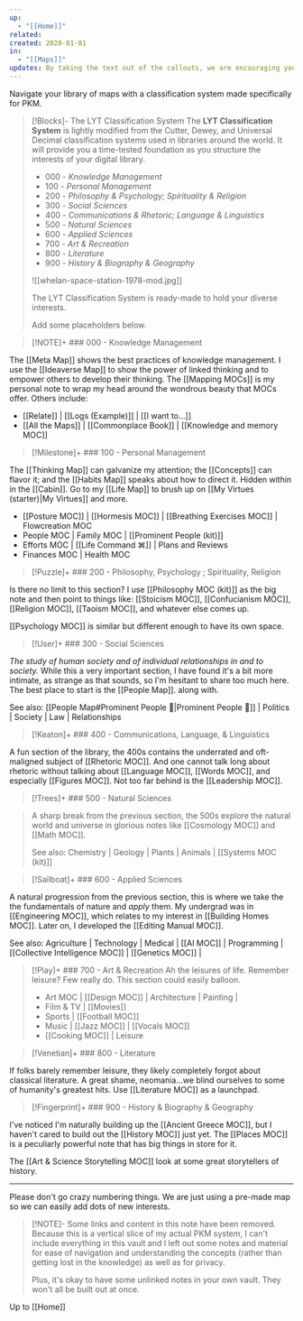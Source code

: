 ```yaml
---
up:
  - "[[Home]]"
related: 
created: 2020-01-01
in:
  - "[[Maps]]"
updates: By taking the text out of the callouts, we are encouraging you to actually edit the Library note to make it your own
---
```


Navigate your library of maps with a classification system made specifically for PKM. 

> [!Blocks]- The LYT Classification System
> The **LYT Classification System** is lightly modified from the Cutter, Dewey, and Universal Decimal classification systems used in libraries around the world. It will provide you a time-tested foundation as you structure the interests of your digital library.
> - 000 - *Knowledge Management*
> - 100  - *Personal Management*
> - 200 - *Philosophy & Psychology; Spirituality & Religion*
> - 300 - *Social Sciences*
> - 400 - *Communications & Rhetoric; Language & Linguistics*
> - 500 - *Natural Sciences*
> - 600 - *Applied Sciences*
> - 700 - *Art & Recreation*
> - 800 - *Literature*
> - 900 - *History & Biography & Geography*
> 
> ![[whelan-space-station-1978-mod.jpg]]
> 
> The LYT Classification System is ready-made to hold your diverse interests. 
> 
> Add some placeholders below. 

> [!NOTE]+ ### 000 - Knowledge Management

The [[Meta Map]] shows the best practices of knowledge management. I use the [[Ideaverse Map]] to show the power of linked thinking and to empower others to develop their thinking. The [[Mapping MOCs]] is my personal note to wrap my head around the wondrous beauty that MOCs offer. Others include:

- [[Relate]] | [[Logs (Example)]] |  [[I want to...]]
- [[All the Maps]] | [[Commonplace Book]] |  [[Knowledge and memory MOC]]

> [!Milestone]+ ### 100 - Personal Management

The [[Thinking Map]] can galvanize my attention; the [[Concepts]] can flavor it; and the [[Habits Map]] speaks about how to direct it. Hidden within in the [[Cabin]]. Go to my [[Life Map]] to brush up on [[My Virtues (starter)|My Virtues]] and more.

- [[Posture MOC]] | [[Hormesis MOC]] | [[Breathing Exercises MOC]] | Flowcreation MOC
- People MOC | Family MOC | [[Prominent People (kit)]]
- Efforts MOC | [[Life Command ⌘]] | Plans and Reviews
- Finances MOC | Health MOC

> [!Puzzle]+ ### 200 - Philosophy, Psychology ; Spirituality, Religion

Is there no limit to this section? I use [[Philosophy MOC (kit)]] as the big note and then point to things like: [[Stoicism MOC]], [[Confucianism MOC]], [[Religion MOC]], [[Taoism MOC]], and whatever else comes up.

[[Psychology MOC]] is similar but different enough to have its own space.

> [!User]+ ### 300 - Social Sciences

*The study of human society and of individual relationships in and to society.*
While this a very important section, I have found it's a bit more intimate, as strange as that sounds, so I'm hesitant to share too much here. The best place to start is the [[People Map]]. along with.

See also: [[People Map#Prominent People 🌋|Prominent People 🌋]] | Politics | Society | Law | Relationships

> [!Keaton]+ ### 400 - Communications, Language, & Linguistics

A fun section of the library, the 400s contains the underrated and oft-maligned subject of [[Rhetoric MOC]]. And one cannot talk long about rhetoric without talking about [[Language MOC]], [[Words MOC]], and especially [[Figures MOC]]. Not too far behind is the [[Leadership MOC]].

> [!Trees]+ ### 500 - Natural Sciences

> A sharp break from the previous section, the 500s explore the natural world and universe in glorious notes like [[Cosmology MOC]] and [[Math MOC]]. 
> 
> See also: Chemistry | Geology | Plants | Animals | [[Systems MOC (kit)]]

> [!Sailboat]+ ### 600 - Applied Sciences

A natural progression from the previous section, this is where we take the the fundamentals of nature and *apply* them. My undergrad was in [[Engineering MOC]], which relates to my interest in [[Building Homes MOC]]. Later on, I developed the [[Editing Manual MOC]].

See also: Agriculture | Technology | Medical | [[AI MOC]] | Programming | [[Collective Intelligence MOC]] | [[Genetics MOC]] | 

> [!Play]+ ### 700 - Art & Recreation
> Ah the leisures of life. Remember leisure? Few really do. This section could easily balloon. 
> 
> - Art MOC | [[Design MOC]] | Architecture | Painting | 
> - Film & TV | [[Movies]] 
> - Sports | [[Football MOC]] 
> - Music | [[Jazz MOC]] | [[Vocals MOC]] 
> - [[Cooking MOC]] | Leisure 

> [!Venetian]+ ### 800 - Literature

If folks barely remember leisure, they likely completely forgot about classical literature. A great shame, neomania...we blind ourselves to some of humanity's greatest hits. Use [[Literature MOC]] as a launchpad.

> [!Fingerprint]+ ### 900 - History & Biography & Geography

I've noticed I'm naturally building up the [[Ancient Greece MOC]], but I haven't cared to build out the [[History MOC]] just yet. The [[Places MOC]] is a peculiarly powerful note that has big things in store for it.

The [[Art & Science Storytelling MOC]] look at some great storytellers of history. 

---

Please don't go crazy numbering things. We are just using a pre-made map so we can easily add dots of new interests. 

> [!NOTE]- Some links and content in this note have been removed.
> Because this is a vertical slice of my actual PKM system, I can't include everything in this vault and I left out some notes and material for ease of navigation and understanding the concepts (rather than getting lost in the knowledge) as well as for privacy. 
>  
> Plus, it's okay to have some unlinked notes in your own vault. They won't all be built out at once.

Up to [[Home]]
